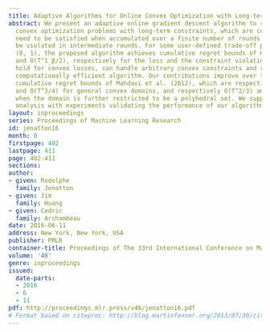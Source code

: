 ```yaml
---
title: Adaptive Algorithms for Online Convex Optimization with Long-term Constraints
abstract: We present an adaptive online gradient descent algorithm to solve online
  convex optimization problems with long-term constraints, which are constraints that
  need to be satisfied when accumulated over a finite number of rounds T, but can
  be violated in intermediate rounds. For some user-defined trade-off parameter βin
  (0, 1), the proposed algorithm achieves cumulative regret bounds of O(T^maxβ,1_β)
  and O(T^1_β/2), respectively for the loss and the constraint violations. Our results
  hold for convex losses, can handle arbitrary convex constraints and rely on a single
  computationally efficient algorithm. Our contributions improve over the best known
  cumulative regret bounds of Mahdavi et al. (2012), which are respectively O(T^1/2)
  and O(T^3/4) for general convex domains, and respectively O(T^2/3) and O(T^2/3)
  when the domain is further restricted to be a polyhedral set. We supplement the
  analysis with experiments validating the performance of our algorithm in practice.
layout: inproceedings
series: Proceedings of Machine Learning Research
id: jenatton16
month: 0
firstpage: 402
lastpage: 411
page: 402-411
sections: 
author:
- given: Rodolphe
  family: Jenatton
- given: Jim
  family: Huang
- given: Cedric
  family: Archambeau
date: 2016-06-11
address: New York, New York, USA
publisher: PMLR
container-title: Proceedings of The 33rd International Conference on Machine Learning
volume: '48'
genre: inproceedings
issued:
  date-parts:
  - 2016
  - 6
  - 11
pdf: http://proceedings.mlr.press/v48/jenatton16.pdf
# Format based on citeproc: http://blog.martinfenner.org/2013/07/30/citeproc-yaml-for-bibliographies/
---
```

